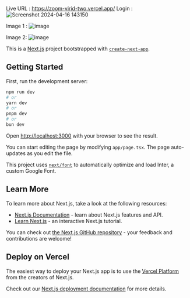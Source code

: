 Live URL : https://zoom-virid-two.vercel.app/
Login : 
![Screenshot 2024-04-16 143150](https://github.com/thesumitsuryawanshi/zoom/assets/58788722/47724fe9-68c3-4bfd-b0e0-9c571f89e5ad)


Image 1 : ![image](https://github.com/thesumitsuryawanshi/zoom/assets/58788722/4f44c435-df05-45f2-8f4f-3bf32cb55906)


Image 2:
![image](https://github.com/thesumitsuryawanshi/zoom/assets/58788722/eb8e2408-3908-4365-9a2f-aa9344c3d09d)


This is a [Next.js](https://nextjs.org/) project bootstrapped with [`create-next-app`](https://github.com/vercel/next.js/tree/canary/packages/create-next-app).

## Getting Started

First, run the development server:

```bash
npm run dev
# or
yarn dev
# or
pnpm dev
# or
bun dev
```

Open [http://localhost:3000](http://localhost:3000) with your browser to see the result.

You can start editing the page by modifying `app/page.tsx`. The page auto-updates as you edit the file.

This project uses [`next/font`](https://nextjs.org/docs/basic-features/font-optimization) to automatically optimize and load Inter, a custom Google Font.

## Learn More

To learn more about Next.js, take a look at the following resources:

- [Next.js Documentation](https://nextjs.org/docs) - learn about Next.js features and API.
- [Learn Next.js](https://nextjs.org/learn) - an interactive Next.js tutorial.

You can check out [the Next.js GitHub repository](https://github.com/vercel/next.js/) - your feedback and contributions are welcome!

## Deploy on Vercel

The easiest way to deploy your Next.js app is to use the [Vercel Platform](https://vercel.com/new?utm_medium=default-template&filter=next.js&utm_source=create-next-app&utm_campaign=create-next-app-readme) from the creators of Next.js.

Check out our [Next.js deployment documentation](https://nextjs.org/docs/deployment) for more details.
